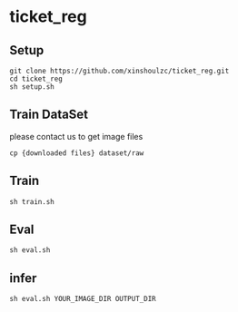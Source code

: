 # ticket_reg

## Setup
```
git clone https://github.com/xinshoulzc/ticket_reg.git
cd ticket_reg
sh setup.sh
```

## Train DataSet
please contact us to get image files
```
cp {downloaded files} dataset/raw
```

## Train
```
sh train.sh
```

## Eval
```
sh eval.sh
```

## infer
```
sh eval.sh YOUR_IMAGE_DIR OUTPUT_DIR
```

